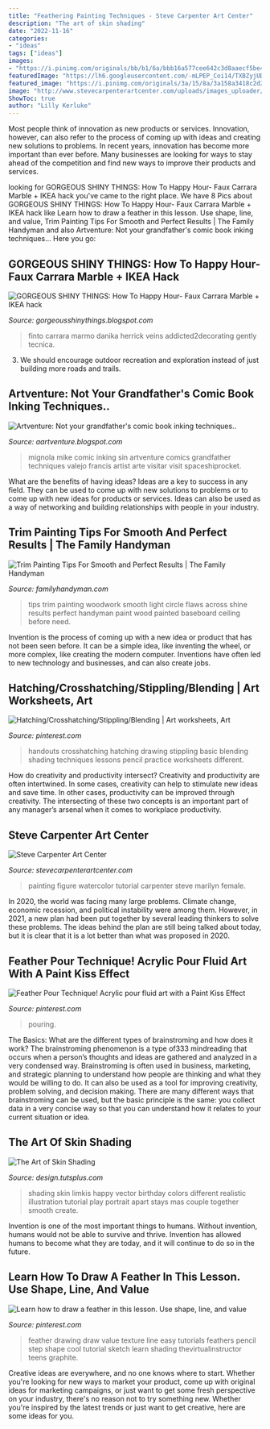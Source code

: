 ```yaml
---
title: "Feathering Painting Techniques - Steve Carpenter Art Center"
description: "The art of skin shading"
date: "2022-11-16"
categories:
- "ideas"
tags: ["ideas"]
images:
- "https://i.pinimg.com/originals/bb/b1/6a/bbb16a577cee642c3d8aaecf5be4f7bc.jpg"
featuredImage: "https://lh6.googleusercontent.com/-mLPEP_Coi14/TXBZyjUDxNI/AAAAAAAAOs8/7cZEoOlXcs8/s1600/DSCN3794.JPG"
featured_image: "https://i.pinimg.com/originals/3a/15/8a/3a158a3418c2d27fa35871db0bd7d63f.jpg"
image: "http://www.stevecarpenterartcenter.com/uploads/images_uploader/screen_shot_2017-02-20_at_5_13_17_pm.png"
ShowToc: true
author: "Lilly Kerluke"
---
```



Most people think of innovation as new products or services. Innovation, however, can also refer to the process of coming up with ideas and creating new solutions to problems. In recent years, innovation has become more important than ever before. Many businesses are looking for ways to stay ahead of the competition and find new ways to improve their products and services.

	

		
looking for GORGEOUS SHINY THINGS: How To Happy Hour- Faux Carrara Marble + IKEA hack you've came to the right place. We have 8 Pics about GORGEOUS SHINY THINGS: How To Happy Hour- Faux Carrara Marble + IKEA hack like Learn how to draw a feather in this lesson. Use shape, line, and value, Trim Painting Tips For Smooth and Perfect Results | The Family Handyman and also Artventure: Not your grandfather&#039;s comic book inking techniques... Here you go:
		
    
## GORGEOUS SHINY THINGS: How To Happy Hour- Faux Carrara Marble + IKEA Hack

<img loading=lazy src="https://lh6.googleusercontent.com/-mLPEP_Coi14/TXBZyjUDxNI/AAAAAAAAOs8/7cZEoOlXcs8/s1600/DSCN3794.JPG" onerror="this.onerror=null;this.src='https://tse2.mm.bing.net/th?id=OIP.sed1b8XJYHujIKHxoGW6AgHaFj&amp;pid=15.1';" alt="GORGEOUS SHINY THINGS: How To Happy Hour- Faux Carrara Marble + IKEA hack">

_Source: gorgeousshinythings.blogspot.com_

>finto carrara marmo danika herrick veins addicted2decorating gently tecnica. 

	

3. We should encourage outdoor recreation and exploration instead of just building more roads and trails.

    
## Artventure: Not Your Grandfather&#039;s Comic Book Inking Techniques..

<img loading=lazy src="http://3.bp.blogspot.com/-yOwcMJlPEL0/U0CD8GzHuNI/AAAAAAAABxA/_GuSxM75LOI/s1600/tumblr_kvx6ferdD91qz72v7o1_500.jpg" onerror="this.onerror=null;this.src='https://tse3.mm.bing.net/th?id=OIP.LdhnFvN4ySeXEKBrHZuJcQAAAA&amp;pid=15.1';" alt="Artventure: Not your grandfather&#039;s comic book inking techniques..">

_Source: aartventure.blogspot.com_

>mignola mike comic inking sin artventure comics grandfather techniques valejo francis artist arte visitar visit spaceshiprocket. 

	

What are the benefits of having ideas?
Ideas are a key to success in any field. They can be used to come up with new solutions to problems or to come up with new ideas for products or services. Ideas can also be used as a way of networking and building relationships with people in your industry.

    
## Trim Painting Tips For Smooth And Perfect Results | The Family Handyman

<img loading=lazy src="http://cdn1.tmbi.com/TFH/tips-app/NOV_2004_015_T_01.JPG" onerror="this.onerror=null;this.src='https://tse4.mm.bing.net/th?id=OIP.rzOW1Q97A39YXpzfjkjAugHaHa&amp;pid=15.1';" alt="Trim Painting Tips For Smooth and Perfect Results | The Family Handyman">

_Source: familyhandyman.com_

>tips trim painting woodwork smooth light circle flaws across shine results perfect handyman paint wood painted baseboard ceiling before need. 

	

Invention is the process of coming up with a new idea or product that has not been seen before. It can be a simple idea, like inventing the wheel, or more complex, like creating the modern computer. Inventions have often led to new technology and businesses, and can also create jobs.

    
## Hatching/Crosshatching/Stippling/Blending | Art Worksheets, Art

<img loading=lazy src="https://i.pinimg.com/originals/3a/15/8a/3a158a3418c2d27fa35871db0bd7d63f.jpg" onerror="this.onerror=null;this.src='https://tse3.mm.bing.net/th?id=OIP.TRR3ruuTD9VogE01bBaXDQHaKH&amp;pid=15.1';" alt="Hatching/Crosshatching/Stippling/Blending | Art worksheets, Art">

_Source: pinterest.com_

>handouts crosshatching hatching drawing stippling basic blending shading techniques lessons pencil practice worksheets different. 

	

How do creativity and productivity intersect?
Creativity and productivity are often intertwined. In some cases, creativity can help to stimulate new ideas and save time. In other cases, productivity can be improved through creativity. The intersecting of these two concepts is an important part of any manager’s arsenal when it comes to workplace productivity.

    
## Steve Carpenter Art Center

<img loading=lazy src="http://www.stevecarpenterartcenter.com/uploads/images_uploader/screen_shot_2017-02-20_at_5_13_17_pm.png" onerror="this.onerror=null;this.src='https://tse3.mm.bing.net/th?id=OIP.xvA_MYL7_s1Zh23Ptz9kCgHaEa&amp;pid=15.1';" alt="Steve Carpenter Art Center">

_Source: stevecarpenterartcenter.com_

>painting figure watercolor tutorial carpenter steve marilyn female. 

	

In 2020, the world was facing many large problems. Climate change, economic recession, and political instability were among them. However, in 2021, a new plan had been put together by several leading thinkers to solve these problems. The ideas behind the plan are still being talked about today, but it is clear that it is a lot better than what was proposed in 2020.

    
## Feather Pour Technique! Acrylic Pour Fluid Art With A Paint Kiss Effect

<img loading=lazy src="https://i.pinimg.com/originals/bb/b1/6a/bbb16a577cee642c3d8aaecf5be4f7bc.jpg" onerror="this.onerror=null;this.src='https://tse3.mm.bing.net/th?id=OIP.2nvbnzevfWccobMs2PA2MAHaLG&amp;pid=15.1';" alt="Feather Pour Technique! Acrylic pour fluid art with a Paint Kiss Effect">

_Source: pinterest.com_

>pouring. 

	

The Basics: What are the different types of brainstroming and how does it work?
The brainstroming phenomenon is a type of333 mindreading that occurs when a person’s thoughts and ideas are gathered and analyzed in a very condensed way. Brainstroming is often used in business, marketing, and strategic planning to understand how people are thinking and what they would be willing to do. It can also be used as a tool for improving creativity, problem solving, and decision making. There are many different ways that brainstroming can be used, but the basic principle is the same: you collect data in a very concise way so that you can understand how it relates to your current situation or idea.

    
## The Art Of Skin Shading

<img loading=lazy src="https://cdn.tutsplus.com/vector/uploads/legacy/articles/2011/article-art-skin-shading/blurs.jpg" onerror="this.onerror=null;this.src='https://tse4.mm.bing.net/th?id=OIP.jtaWirnUUHGx9uXxt5wGLwAAAA&amp;pid=15.1';" alt="The Art of Skin Shading">

_Source: design.tutsplus.com_

>shading skin limkis happy vector birthday colors different realistic illustration tutorial play portrait apart stays mas couple together smooth create. 

	

Invention is one of the most important things to humans. Without invention, humans would not be able to survive and thrive. Invention has allowed humans to become what they are today, and it will continue to do so in the future.

    
## Learn How To Draw A Feather In This Lesson. Use Shape, Line, And Value

<img loading=lazy src="https://i.pinimg.com/originals/59/17/7c/59177c9f3ccdbd11da46d89f5600bee3.jpg" onerror="this.onerror=null;this.src='https://tse4.mm.bing.net/th?id=OIP.dOXUJ9mPHX0lYCZGdoN3fAHaEK&amp;pid=15.1';" alt="Learn how to draw a feather in this lesson. Use shape, line, and value">

_Source: pinterest.com_

>feather drawing draw value texture line easy tutorials feathers pencil step shape cool tutorial sketch learn shading thevirtualinstructor teens graphite. 

	

Creative ideas are everywhere, and no one knows where to start. Whether you're looking for new ways to market your product, come up with original ideas for marketing campaigns, or just want to get some fresh perspective on your industry, there's no reason not to try something new. Whether you're inspired by the latest trends or just want to get creative, here are some ideas for you.

